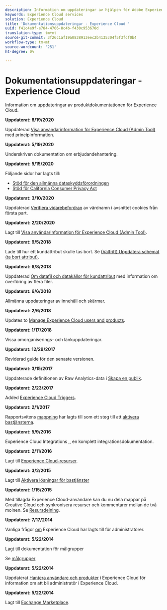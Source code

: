 ```yaml
---
description: Information om uppdateringar av hjälpen för Adobe Experience Cloud.
keywords: Experience Cloud services
solution: Experience Cloud
title: 'Dokumentationsuppdateringar - Experience Cloud '
uuid: f41c4e9f-e784-4706-8c4b-f430c953670d
translation-type: tm+mt
source-git-commit: 3f26c1af19a0838913eec2b4135304f5f3fcf0b4
workflow-type: tm+mt
source-wordcount: '251'
ht-degree: 0%

---
```



# Dokumentationsuppdateringar - Experience Cloud

Information om uppdateringar av produktdokumentationen för Experience Cloud.

**Uppdaterat: 8/19/2020**

Uppdaterad [Visa användarinformation för Experience Cloud (Admin Tool)](admin-getting-started/admin-tool-experience-cloud.md) med principinformation.

**Uppdaterat: 5/19/2020**

Underskriven dokumentation om erbjudandehantering.

**Uppdaterat: 5/15/2020**

Följande sidor har lagts till:

* [Stöd för den allmänna dataskyddsförordningen](attributes/gdpr.md)
* [Stöd för California Consumer Privacy Act](attributes/ccpa.md)

**Uppdaterat: 3/10/2020**

Uppdaterad [Verifiera vidarebefordran](cookies/cookies-first-party.md#validate) av värdnamn i avsnittet cookies från första part.

**Uppdaterat: 2/20/2020**

Lagt till [Visa användarinformation för Experience Cloud (Admin Tool)](admin-getting-started/admin-tool-experience-cloud.md).

**Uppdaterat: 9/5/2018**

Lade till hur ett kundattribut skulle tas bort. Se [(Valfritt) Uppdatera schemat (ta bort attribut)](attributes/t-crs-usecase.md#task_6568898BB7C44A42ABFB86532B89063C).

**Uppdaterat: 6/8/2018**

Uppdaterad [Om datafil och datakällor för kundattribut](attributes/crs-data-file.md#concept_DE908F362DF24172BFEF48E1797DAF19) med information om överföring av flera filer.

**Uppdaterat: 6/6/2018**

Allmänna uppdateringar av innehåll och skärmar.

**Uppdaterat: 2/6/2018**

Updates to [Manage Experience Cloud users and products](admin-getting-started/admin-getting-started.md#topic_3FCB4099640647E3B2411ADBFCE81909).

**Uppdaterat: 1/17/2018**

Vissa omorganiserings- och länkuppdateringar.

**Uppdaterat: 12/29/2017**

Reviderad guide för den senaste versionen.

**Uppdaterat: 3/15/2017**

Uppdaterade definitionen av Raw Analytics-data i [Skapa en publik](audience-library/t-audience-create.md#task_37F407F58BF9459493BB8E968CDFE737).

**Uppdaterat: 2/23/2017**

Added [Experience Cloud Triggers](activation/triggers.md#concept_887B30241B3E4DB0A2553B2996E2D4FB).

**Uppdaterat: 2/1/2017**

Rapportsvitens [mappning](core-services/core-services.md#concept_apg_zq2_rw) har lagts till som ett steg till att [aktivera bastjänsterna](core-services/core-services.md#concept_07ED1D5C64234E77976E6D572E78FB9C).

**Uppdaterat: 5/9/2016**

Experience Cloud Integrations [,](marketing-cloud-integrations.md#concept_9E6D3E37D1E3452E8CCCFA92AF034F90), en komplett integrationsdokumentation.

**Uppdaterat: 2/11/2016**

Lagt till [Experience Cloud-resurser](experience-cloud-assets/experience-cloud-assets.md#concept_DDA5224C907D4A4F817D795DA0ED64D0).

**Uppdaterat: 3/2/2015**

Lagt till [Aktivera lösningar för bastjänster](core-services/core-services.md#concept_07ED1D5C64234E77976E6D572E78FB9C)

**Uppdaterat: 1/15/2015**

Med tillagda Experience Cloud-användare kan du nu dela mappar på Creative Cloud och synkronisera resurser och kommentarer mellan de två molnen. Se [Resursdelning](experience-cloud-assets/creative-cloud.md#concept_3E5A34C3459047D5965F900788A9BA68).

**Uppdaterat: 7/17/2014**

Vanliga frågor [om](admin-getting-started/faq.md#concept_13219B4E51784577B6FF78AAA203DE91) Experience Cloud har lagts till för administratörer.

**Uppdaterat: 5/22/2014**

Lagt till dokumentation för målgrupper

Se [målgrupper](audience-library/audience-library.md#topic_679810123CAA4E0CA4FA3417FB0100C7)

**Uppdaterat: 5/22/2014**

Uppdaterat [Hantera användare och produkter](admin-getting-started/admin-getting-started.md#topic_3FCB4099640647E3B2411ADBFCE81909) i Experience Cloud för information om att bli administratör i Experience Cloud.

**Uppdaterat: 5/22/2014**

Lagt till [Exchange Marketplace](exchange.md#concept_E07F16F070544B82B56527A845C41D59).
